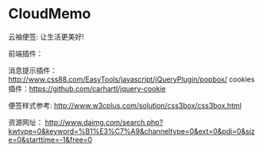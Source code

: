 CloudMemo
=========

云袖便签: 让生活更美好!


前端插件：

消息提示插件：http://www.css88.com/EasyTools/javascript/jQueryPlugin/popbox/
cookies插件：https://github.com/carhartl/jquery-cookie

便签样式参考:
http://www.w3cplus.com/solution/css3box/css3box.html

资源网址：
http://www.daimg.com/search.php?kwtype=0&keyword=%B1%E3%C7%A9&channeltype=0&ext=0&pdi=0&size=0&starttime=-1&free=0